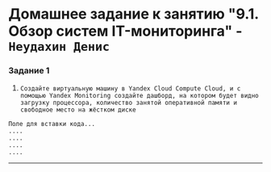 # Домашнее задание к занятию "9.1. Обзор систем IT-мониторинга" - `Неудахин Денис`

### Задание 1

1. `Создайте виртуальную машину в Yandex Cloud Compute Cloud, и с помощью Yandex Monitoring создайте дашборд, на котором будет видно загрузку процессора, количество занятой оперативной памяти и свободное место на жёстком диске`


```
Поле для вставки кода...
....
....
....
....
```

---

